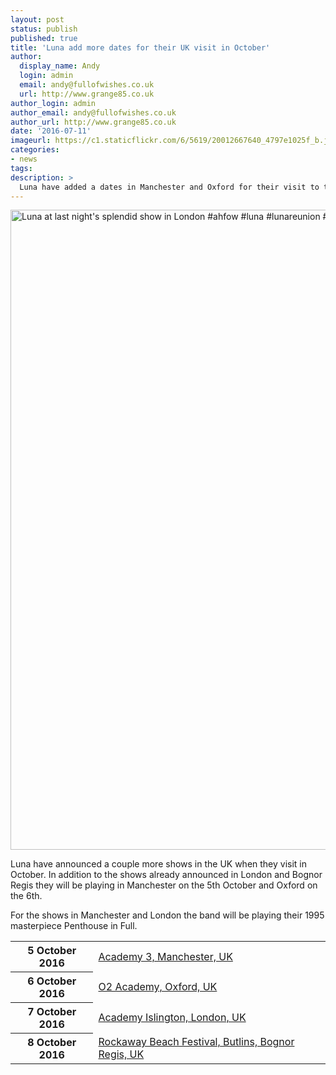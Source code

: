 ```yaml
---
layout: post
status: publish
published: true
title: 'Luna add more dates for their UK visit in October'
author:
  display_name: Andy
  login: admin
  email: andy@fullofwishes.co.uk
  url: http://www.grange85.co.uk
author_login: admin
author_email: andy@fullofwishes.co.uk
author_url: http://www.grange85.co.uk
date: '2016-07-11'
imageurl: https://c1.staticflickr.com/6/5619/20012667640_4797e1025f_b.jpg
categories:
- news
tags:
description: >
  Luna have added a dates in Manchester and Oxford for their visit to the UK in October. They had previously announced shows in London and Bognor Regis.
---
```

<a data-flickr-embed="true"  href="https://www.flickr.com/photos/grange85/20012667640/in/datetaken/" title="Luna at last night&#x27;s splendid show in London #ahfow #luna #lunareunion #london #thegarage   Sorry Lee, but if you must sit at the back in the dark …"><img src="https://c1.staticflickr.com/6/5619/20012667640_4797e1025f_b.jpg" width="1024" height="1024" alt="Luna at last night&#x27;s splendid show in London #ahfow #luna #lunareunion #london #thegarage   Sorry Lee, but if you must sit at the back in the dark …"></a><script async src="//embedr.flickr.com/assets/client-code.js" charset="utf-8"></script>
<p class="lead">Luna have announced a couple more shows in the UK when they visit in October. In addition to the shows already announced in London and Bognor Regis they will be playing in Manchester on the 5th October and Oxford on the 6th.</p>
<p>For the shows in Manchester and London the band will be playing their 1995 masterpiece Penthouse in Full.</p>
<table class="table table-striped">
        <tbody>
        <tr>
        <th class="col-md-4">5 October 2016</th>
        <td class="col-md-8"><a href="/database/luna/shows/2016/2016-10-05-luna-academy-3-manchester-uk/">Academy 3, Manchester, UK</a></td>
        </tr>
        <tr>
        <th class="col-md-4">6 October 2016</th>
        <td class="col-md-8"><a href="/database/luna/shows/2016/2016-10-06-luna-02-academy-oxford-uk/">O2 Academy, Oxford, UK</a></td>
        </tr>
        <tr>
        <th class="col-md-4">7 October 2016</th>
        <td class="col-md-8"><a href="/database/luna/shows/2016/2016-10-07-luna-acacdemy-islington-london-uk/">Academy Islington, London, UK</a></td>
        </tr>
        <tr>
        <th class="col-md-4">8 October 2016</th>
        <td class="col-md-8"><a href="/database/luna/shows/2016/2016-10-08-luna-rockaway-beach-festival-butlins-bognor-regis/">Rockaway Beach Festival, Butlins, Bognor Regis, UK</a></td>
        </tr>
</tbody></table>
